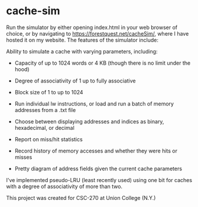 # cache-sim

Run the simulator by either opening index.html in your web browser of choice, or by navigating to https://forestquest.net/cacheSim/, where I have hosted it on my website. The features of the simulator include:

Ability to simulate a cache with varying parameters, including:
- Capacity of up to 1024 words or 4 KB (though there is no limit under the hood)
- Degree of associativity of 1 up to fully associative
- Block size of 1 to up to 1024

- Run individual lw instructions, or load and run a batch of memory addresses from a .txt file
- Choose between displaying addresses and indices as binary, hexadecimal, or decimal
- Report on miss/hit statistics
- Record history of memory accesses and whether they were hits or misses
- Pretty diagram of address fields given the current cache parameters

I've implemented pseudo-LRU (least recently used) using one bit for caches with a degree of associativity of more than two.

This project was created for CSC-270 at Union College (N.Y.)
